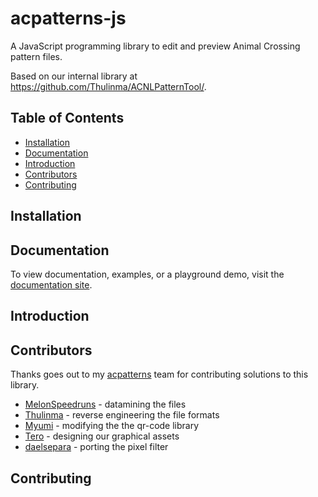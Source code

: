 # acpatterns-js

A JavaScript programming library to edit and preview Animal Crossing pattern files.

Based on our internal library at https://github.com/Thulinma/ACNLPatternTool/.


## Table of Contents

- [Installation](#installation)
- [Documentation](#documentation)
- [Introduction](#introduction)
- [Contributors](#contributors)
- [Contributing](#contributing)


## Installation




## Documentation

To view documentation, examples, or a playground demo, visit the [documentation site](https://damsenviet.github.io/acpatterns-js/).


## Introduction




## Contributors

Thanks goes out to my [acpatterns](https://acpatterns.com/) team for contributing solutions to this library.

- [MelonSpeedruns](https://twitter.com/MelonSpeedruns) - datamining the files
- [Thulinma](https://github.com/Thulinma) - reverse engineering the file formats
- [Myumi](https://github.com/myumi) - modifying the the qr-code library
- [Tero](https://tero.space/) - designing our graphical assets
- [daelsepara](https://github.com/daelsepara) - porting the pixel filter


## Contributing


